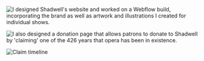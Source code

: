 ![I designed Shadwell's website and worked on a Webflow build, incorporating the brand as well as artwork and illustrations I created for individual shows.](/shadwell-web-1.png)

![I also designed a donation page that allows patrons to donate to Shadwell by 'claiming' one of the 426 years that opera has been in existence.](/shadwell-web-2.png)

![Claim timeline](/shadwell-web-3.png)